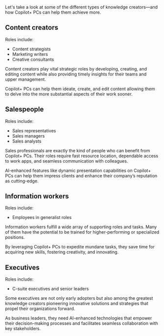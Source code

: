 Let's take a look at some of the different types of knowledge creators—and how Copilot+ PCs can help them achieve more.

## Content creators

Roles include:

- Content strategists
- Marketing writers
- Creative consultants

Content creators play vital strategic roles by developing, creating, and editing content while also providing timely insights for their teams and upper management.

Copilot+ PCs can help them ideate, create, and edit content allowing them to delve into the more substantial aspects of their work sooner.

## Salespeople

Roles include:

- Sales representatives
- Sales managers
- Sales analysts

Sales professionals are exactly the kind of people who can benefit from Copilot+ PCs. Their roles require fast resource location, dependable access to work apps, and seamless communication with colleagues.

AI-enhanced features like dynamic presentation capabilities on Copilot+ PCs can help them impress clients and enhance their company’s reputation as cutting-edge.

## Information workers

Roles include:

- Employees in generalist roles

Information workers fulfill a wide array of supporting roles and tasks. Many of them have the potential to be trained for higher-performing or specialized positions.

By leveraging Copilot+ PCs to expedite mundane tasks, they save time for acquiring new skills, fostering creativity, and innovating.

## Executives

Roles include:

- C-suite executives and senior leaders

Some executives are not only early adopters but also among the greatest knowledge creators pioneering innovative solutions and strategies that propel their organizations forward.

As business leaders, they need AI-enhanced technologies that empower their decision-making processes and facilitates seamless collaboration with key stakeholders.